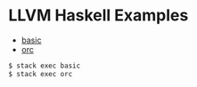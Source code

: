 LLVM Haskell Examples
=====================

* [basic](./basic)
* [orc](./orc)

```bash
$ stack exec basic
$ stack exec orc
```

